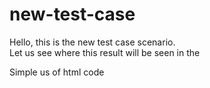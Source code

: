 # new-test-case
Hello, this is the new test case scenario.</br>
Let us see where this result will be seen in the 
<p> Simple us of html code</p>
